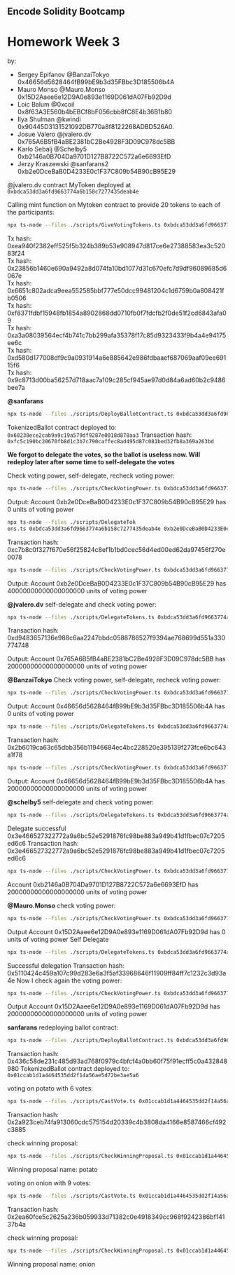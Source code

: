 ## Encode Solidity Bootcamp

# Homework Week 3

by:

- Sergey Epifanov @BanzaiTokyo 0x46656d5628464fB99bE9b3d35FBbc3D185506b4A
- Mauro Monso @Mauro.Monso 0x15D2Aaee6e12D9A0e893e1169D061dA07Fb92D9d
- Loic Balum @0xcoil 0x8f63A3E560b4bEBCf8bF056cbb8fC8E4b36B1b80
- Ilya Shulman @kwindi 0x90445D3131521092DB770a8f8122268ADBD526A0.
- Josue Valero @jvalero.dv 0x765A6B5fB4aBE2381bC2Be4928F3D09C978dc5BB
- Karlo Sebalj @Schelby5 0xb2146a0B704Da9701D127B8722C572a6e6693EfD
- Jerzy Kraszewski @sanfarans2 0xb2e0DceBaB0D4233E0c1F37C809b54B90cB95E29

@jvalero.dv contract MyToken deployed at `0xbdca53dd3a6fd9663774a6b158c7277435deab4e`

Calling mint function on Mytoken contract to provide 20 tokens to each of the participants:

```bash
npx ts-node --files ./scripts/GiveVotingTokens.ts 0xbdca53dd3a6fd9663774a6b158c7277435deab4e 0x765A6B5fB4aBE2381bC2Be4928F3D09C978dc5BB 20
```

Tx hash: 0xea940f2382eff525f5b324b389b53e908947d817ce6e27388583ea3c52083f24  
Tx hash: 0x23856b1460e690a9492a8d074fa10bd1077d31c670efc7d9df96089685d6067e  
Tx hash: 0x6651c802adca9eea552585bbf777e50dcc99481204c1d6759b0a808421fb0506  
Tx hash: 0xf8371fdbf15948fb1854a8902868dd0710fb0f7fdcfb2f0de51f2cd6843afa09  
Tx hash: 0xa3a08039564ecf4b741c7bb299afa35378f17c85d9323433f9b4a4e94175ee6c  
Tx hash: 0xd580d177008df9c9a0931914a6e885642e986fdbaaef687069aaf09ee69115f6  
Tx hash: 0x9c8713d00ba56257d718aac7a109c285cf945ae97d0d84a6ad60b2c9486bee7a

**@sanfarans**

```bash
npx ts-node --files ./scripts/DeployBallotContract.ts 0xbdca53dd3a6fd9663774a6b158c7277435deab4e 5600947 chocolate vanilla potato strawberry onion
```

TokenizedBallot contract deployed to: `0x60238ece2cab9a9c19a579df9287e0018d878aa3`
Transaction hash: `0xfc5c190bc20670fb8d1c3b7c790caffec8ad495d87c081bed32fb8a369a263bd`

**We forgot to delegate the votes, so the ballot is useless now. Will redeploy later after some time to self-delegate the votes**

Check voting power, self-delegate, recheck voting power:

```bash
npx ts-node --files ./scripts/CheckVotingPower.ts 0xbdca53dd3a6fd9663774a6b158c7277435deab4e 0xb2e0DceBaB0D4233E0c1F37C809b54B90cB95E29
```

Output: Account 0xb2e0DceBaB0D4233E0c1F37C809b54B90cB95E29 has 0 units of voting power

```bash
npx ts-node --files ./scripts/DelegateTok
ens.ts 0xbdca53dd3a6fd9663774a6b158c7277435deab4e 0xb2e0DceBaB0D4233E0c1F37C809b54B90cB95E29
```

Transaction hash: 0xc7b8c0f327f670e56f25824c8ef1b1bd0cec56d4ed00ed62da97456f270e0078

```bash
npx ts-node --files ./scripts/CheckVotingPower.ts 0xbdca53dd3a6fd9663774a6b158c7277435deab4e 0xb2e0DceBaB0D4233E0c1F37C809b54B90cB95E29
```

Output: Account 0xb2e0DceBaB0D4233E0c1F37C809b54B90cB95E29 has 40000000000000000000 units of voting power

**@jvalero.dv** self-delegate and check voting power:

```bash
npx ts-node --files ./scripts/DelegateTokens.ts 0xbdca53dd3a6fd9663774a6b158c7277435deab4e 0x765A6B5fB4aBE2381bC2Be4928F3D09C978dc5BB
```

Transaction hash: 0xd9483657136e988c6aa2247bbdc0588786527f9394ae768699d551a330774748

Output: Account 0x765A6B5fB4aBE2381bC2Be4928F3D09C978dc5BB has 20000000000000000000 units of voting power

**@BanzaiTokyo**
Check voting power, self-delegate, recheck voting power:

```bash
npx ts-node --files ./scripts/CheckVotingPower.ts 0xbdca53dd3a6fd9663774a6b158c7277435deab4e 0x46656d5628464fB99bE9b3d35FBbc3D185506b4A
```
Output: Account 0x46656d5628464fB99bE9b3d35FBbc3D185506b4A has 0 units of voting power

```bash
npx ts-node --files ./scripts/DelegateTokens.ts 0xbdca53dd3a6fd9663774a6b158c7277435deab4e 0x46656d5628464fB99bE9b3d35FBbc3D185506b4A
```
Transaction hash: 0x2b6019ca63c65dbb356b11946684ec4bc228520e395139f273fce6bc643a1f78

```bash
npx ts-node --files ./scripts/CheckVotingPower.ts 0xbdca53dd3a6fd9663774a6b158c7277435deab4e 0x46656d5628464fB99bE9b3d35FBbc3D185506b4A
```
Output: Account 0x46656d5628464fB99bE9b3d35FBbc3D185506b4A has 20000000000000000000 units of voting power

**@schelby5** self-delegate and check voting power:

```bash
npx ts-node --files ./scripts/DelegateTokens.ts 0xbdca53dd3a6fd9663774a6b158c7277435deab4e 0xb2146a0B704Da9701D127B8722C572a6e6693EfD
```
Delegate successful 0x3e466527322772a9a6bc52e5291876fc98be883a949b41d1fbec07c7205ed6c6
Transaction hash: 0x3e466527322772a9a6bc52e5291876fc98be883a949b41d1fbec07c7205ed6c6

```bash
npx ts-node --files ./scripts/CheckVotingPower.ts 0xbdca53dd3a6fd9663774a6b158c7277435deab4e 0xb2146a0B704Da9701D127B8722C572a6e6693EfD
```
Account 0xb2146a0B704Da9701D127B8722C572a6e6693EfD has 20000000000000000000 units of voting power

**@Mauro.Monso** check voting power:
```bash
npx ts-node --files ./scripts/CheckVotingPower.ts 0xbdca53dd3a6fd9663774a6b158c7277435deab4e 0x15D2Aaee6e12D9A0e893e1169D061dA07Fb92D9d
```
Output
Account 0x15D2Aaee6e12D9A0e893e1169D061dA07Fb92D9d has 0 units of voting power
Self Delegate
```bash
npx ts-node --files ./scripts/DelegateTokens.ts 0xbdca53dd3a6fd9663774a6b158c7277435deab4e 0x15D2Aaee6e12D9A0e893e1169D061dA07Fb92D9d
```
Successful delegation Transaction hash: 0x5110424c459a107c99d283e6a3f5af33968646f11909ff84ff7c1232c3d93a4e
Now I check again the voting power:
```bash
npx ts-node --files ./scripts/CheckVotingPower.ts 0xbdca53dd3a6fd9663774a6b158c7277435deab4e 0x15D2Aaee6e12D9A0e893e1169D061dA07Fb92D9d
```
Output Account 0x15D2Aaee6e12D9A0e893e1169D061dA07Fb92D9d has 20000000000000000000 units of voting power

**sanfarans**
redeploying ballot contract:
```bash
npx ts-node --files ./scripts/DeployBallotContract.ts 0xbdca53dd3a6fd9663774a6b158c7277435deab4e 5607468 chocolate vanilla potato strawberry onion
```
Transaction hash: 0x436c58de231c485d93ad768f0979c4bfcf4a0bb60f75f91ecff5c0a432848980
TokenizedBallot contract deployed to: `0x01ccab1d1a4464535dd2f14a56ae5d72be3ae5a6`

voting on potato with 6 votes:
```bash
npx ts-node --files ./scripts/CastVote.ts 0x01ccab1d1a4464535dd2f14a56ae5d72be3ae5a6 2 6
```
Transaction hash: 0x2a923ceb74fa913060cdc575154d20339c4b3808da4166e8587466cf492c3885

check winning proposal:
```bash
npx ts-node --files ./scripts/CheckWinningProposal.ts 0x01ccab1d1a4464535dd2f14a56ae5d72be3ae5a6
```
Winning proposal name: potato

voting on onion with 9 votes:
```bash
npx ts-node --files ./scripts/CastVote.ts 0x01ccab1d1a4464535dd2f14a56ae5d72be3ae5a6 4 9
```
Transaction hash: 0x2ea60fce5c2625a236b059933d71382c0e4918349cc968f9242386bf14137b4a

check winning proposal:
```bash
npx ts-node --files ./scripts/CheckWinningProposal.ts 0x01ccab1d1a4464535dd2f14a56ae5d72be3ae5a6
```
Winning proposal name: onion
